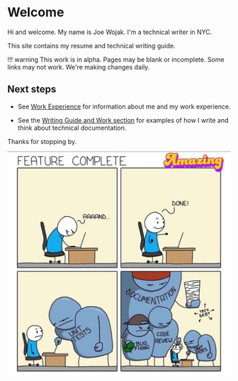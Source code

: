 # Welcome

Hi and welcome. My name is Joe Wojak. I'm a technical writer in NYC.

This site contains my resume and technical writing guide. 

!!! warning
    This work is in alpha. Pages may be blank or incomplete. Some links may not work. We're making changes daily.

## Next steps

- See [Work Experience](resume/resume.md) for information about me and my work experience.

- See the [Writing Guide and Work section](guide/intro.md) for examples of how I write and think about technical documentation.

Thanks for stopping by.

![feature_complete](images/feature_complete2.jpg)